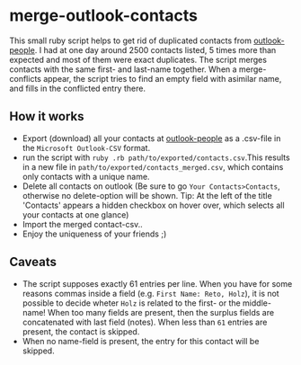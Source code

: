# merge-outlook-contacts

This small ruby script helps to get rid of duplicated contacts from [outlook-people](https://outlook.live.com/owa/?path=/people). I had at one day around 2500 contacts listed, 5 times more than expected and most of them were exact duplicates.
The script merges contacts with the same first- and last-name together. When a merge-conflicts appear, the script tries to find an empty field with asimilar name, and fills in the conflicted entry there.

## How it works
- Export (download) all your contacts at [outlook-people](https://outlook.live.com/owa/?path=/people) as a .csv-file in the `Microsoft Outlook-CSV` format.
- run the script with `ruby .rb path/to/exported/contacts.csv`.This results in a new file in `path/to/exported/contacts_merged.csv`, which contains only  contacts with a unique name.
- Delete all contacts on outlook (Be sure to go `Your Contacts>Contacts`, otherwise no delete-option will be shown. Tip: At the left of the title 'Contacts' appears a hidden checkbox on hover over, which selects all your contacts at one glance)
- Import the merged contact-csv..
- Enjoy the uniqueness of your friends ;)

## Caveats
- The script supposes exactly 61 entries per line. When you have for some reasons commas inside a field (e.g. `First Name: Reto, Holz`), it is not possible to decide wheter `Holz` is related to the first- or the middle-name! When too many fields are present, then the surplus fields are concatenated with last field (notes). When less than `61` entries are present, the contact is skipped.
- When no name-field is present, the entry for this contact will be skipped. 
